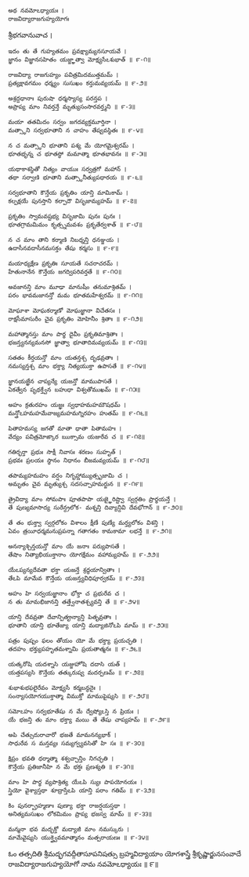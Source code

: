 	అథ నవమోఽధ్యాయః ।
	రాజవిద్యారాజగుహ్యయోగః

శ్రీభగవానువాచ ।

	ఇదం తు తే గుహ్యతమం ప్రవక్ష్యామ్యనసూయవే ।
	జ్ఞానం విజ్ఞానసహితం యజ్జ్ఞాత్వా మోక్ష్యసేఽశుభాత్ ॥ ౯-౧॥

	రాజవిద్యా రాజగుహ్యం పవిత్రమిదముత్తమమ్ ।
	ప్రత్యక్షావగమం ధర్మ్యం సుసుఖం కర్తుమవ్యయమ్ ॥ ౯-౨॥

	అశ్రద్దధానాః పురుషా ధర్మస్యాస్య పరన్తప ।
	అప్రాప్య మాం నివర్తన్తే మృత్యుసంసారవర్త్మని ॥ ౯-౩॥

	మయా తతమిదం సర్వం జగదవ్యక్తమూర్తినా ।
	మత్స్థాని సర్వభూతాని న చాహం తేష్వవస్థితః ॥ ౯-౪॥

	న చ మత్స్థాని భూతాని పశ్య మే యోగమైశ్వరమ్ ।
	భూతభృన్న చ భూతస్థో మమాత్మా భూతభావనః ॥ ౯-౫॥

	యథాకాశస్థితో నిత్యం వాయుః సర్వత్రగో మహాన్ ।
	తథా సర్వాణి భూతాని మత్స్థానీత్యుపధారయ ॥ ౯-౬॥

	సర్వభూతాని కౌన్తేయ ప్రకృతిం యాన్తి మామికామ్ ।
	కల్పక్షయే పునస్తాని కల్పాదౌ విసృజామ్యహమ్ ॥ ౯-౭॥

	ప్రకృతిం స్వామవష్టభ్య విసృజామి పునః పునః ।
	భూతగ్రామమిమం కృత్స్నమవశం ప్రకృతేర్వశాత్ ॥ ౯-౮॥

	న చ మాం తాని కర్మాణి నిబధ్నన్తి ధనఞ్జయ ।
	ఉదాసీనవదాసీనమసక్తం తేషు కర్మసు ॥ ౯-౯॥

	మయాధ్యక్షేణ ప్రకృతిః సూయతే సచరాచరమ్ ।
	హేతునానేన కౌన్తేయ జగద్విపరివర్తతే ॥ ౯-౧౦॥

	అవజానన్తి మాం మూఢా మానుషీం తనుమాశ్రితమ్ ।
	పరం భావమజానన్తో మమ భూతమహేశ్వరమ్ ॥ ౯-౧౧॥

	మోఘాశా మోఘకర్మాణో మోఘజ్ఞానా విచేతసః ।
	రాక్షసీమాసురీం చైవ ప్రకృతిం మోహినీం శ్రితాః ॥ ౯-౧౨॥

	మహాత్మానస్తు మాం పార్థ దైవీం ప్రకృతిమాశ్రితాః ।
	భజన్త్యనన్యమనసో జ్ఞాత్వా భూతాదిమవ్యయమ్ ॥ ౯-౧౩॥

	సతతం కీర్తయన్తో మాం యతన్తశ్చ దృఢవ్రతాః ।
	నమస్యన్తశ్చ మాం భక్త్యా నిత్యయుక్తా ఉపాసతే ॥ ౯-౧౪॥

	జ్ఞానయజ్ఞేన చాప్యన్యే యజన్తో మాముపాసతే ।
	ఏకత్వేన పృథక్త్వేన బహుధా విశ్వతోముఖమ్ ॥ ౯-౧౫॥

	అహం క్రతురహం యజ్ఞః స్వధాహమహమౌషధమ్ ।
	మన్త్రోఽహమహమేవాజ్యమహమగ్నిరహం హుతమ్ ॥ ౯-౧౬॥

	పితాహమస్య జగతో మాతా ధాతా పితామహః ।
	వేద్యం పవిత్రమోఙ్కార ఋక్సామ యజురేవ చ ॥ ౯-౧౭॥

	గతిర్భర్తా ప్రభుః సాక్షీ నివాసః శరణం సుహృత్ ।
	ప్రభవః ప్రలయః స్థానం నిధానం బీజమవ్యయమ్ ॥ ౯-౧౮॥

	తపామ్యహమహం వర్షం నిగృహ్ణామ్యుత్సృజామి చ ।
	అమృతం చైవ మృత్యుశ్చ సదసచ్చాహమర్జున ॥ ౯-౧౯॥

	త్రైవిద్యా మాం సోమపాః పూతపాపా యజ్ఞైరిష్ట్వా స్వర్గతిం ప్రార్థయన్తే ।
	తే పుణ్యమాసాద్య సురేన్ద్రలోక- మశ్నన్తి దివ్యాన్దివి దేవభోగాన్ ॥ ౯-౨౦॥

	తే తం భుక్త్వా స్వర్గలోకం విశాలం క్షీణే పుణ్యే మర్త్యలోకం విశన్తి ।
	ఏవం త్రయీధర్మమనుప్రపన్నా గతాగతం కామకామా లభన్తే ॥ ౯-౨౧॥

	అనన్యాశ్చిన్తయన్తో మాం యే జనాః పర్యుపాసతే ।
	తేషాం నిత్యాభియుక్తానాం యోగక్షేమం వహామ్యహమ్ ॥ ౯-౨౨॥

	యేఽప్యన్యదేవతా భక్తా యజన్తే శ్రద్ధయాన్వితాః ।
	తేఽపి మామేవ కౌన్తేయ యజన్త్యవిధిపూర్వకమ్ ॥ ౯-౨౩॥

	అహం హి సర్వయజ్ఞానాం భోక్తా చ ప్రభురేవ చ ।
	న తు మామభిజానన్తి తత్త్వేనాతశ్చ్యవన్తి తే ॥ ౯-౨౪॥

	యాన్తి దేవవ్రతా దేవాన్పితౄన్యాన్తి పితృవ్రతాః ।
	భూతాని యాన్తి భూతేజ్యా యాన్తి మద్యాజినోఽపి మామ్ ॥ ౯-౨౫॥

	పత్రం పుష్పం ఫలం తోయం యో మే భక్త్యా ప్రయచ్ఛతి ।
	తదహం భక్త్యుపహృతమశ్నామి ప్రయతాత్మనః ॥ ౯-౨౬॥

	యత్కరోషి యదశ్నాసి యజ్జుహోషి దదాసి యత్ ।
	యత్తపస్యసి కౌన్తేయ తత్కురుష్వ మదర్పణమ్ ॥ ౯-౨౭॥

	శుభాశుభఫలైరేవం మోక్ష్యసే కర్మబన్ధనైః ।
	సంన్యాసయోగయుక్తాత్మా విముక్తో మాముపైష్యసి ॥ ౯-౨౮॥

	సమోఽహం సర్వభూతేషు న మే ద్వేష్యోఽస్తి న ప్రియః ।
	యే భజన్తి తు మాం భక్త్యా మయి తే తేషు చాప్యహమ్ ॥ ౯-౨౯॥

	అపి చేత్సుదురాచారో భజతే మామనన్యభాక్ ।
	సాధురేవ స మన్తవ్యః సమ్యగ్వ్యవసితో హి సః ॥ ౯-౩౦॥

	క్షిప్రం భవతి ధర్మాత్మా శశ్వచ్ఛాన్తిం నిగచ్ఛతి ।
	కౌన్తేయ ప్రతిజానీహి న మే భక్తః ప్రణశ్యతి ॥ ౯-౩౧॥

	మాం హి పార్థ వ్యపాశ్రిత్య యేఽపి స్యుః పాపయోనయః ।
	స్త్రియో వైశ్యాస్తథా శూద్రాస్తేఽపి యాన్తి పరాం గతిమ్ ॥ ౯-౩౨॥

	కిం పునర్బ్రాహ్మణాః పుణ్యా భక్తా రాజర్షయస్తథా ।
	అనిత్యమసుఖం లోకమిమం ప్రాప్య భజస్వ మామ్ ॥ ౯-౩౩॥

	మన్మనా భవ మద్భక్తో మద్యాజీ మాం నమస్కురు ।
	మామేవైష్యసి యుక్త్వైవమాత్మానం మత్పరాయణః ॥ ౯-౩౪॥

ఓం తత్సదితి శ్రీమద్భగవద్గీతాసూపనిషత్సు
బ్రహ్మవిద్యాయాం యోగశాస్త్రే శ్రీకృష్ణార్జునసంవాదే
రాజవిద్యారాజగుహ్యయోగో నామ నవమోఽధ్యాయః ॥ ౯॥